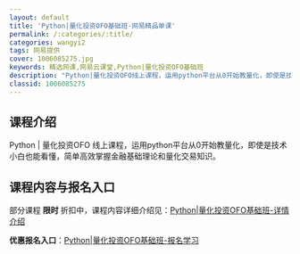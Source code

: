 ```yaml
---
layout: default
title: 'Python|量化投资OFO基础班-网易精品单课'
permalink: /:categories/:title/
categories: wangyi2
tags: 网易提供
cover: 1006085275.jpg
keywords: 精选网课,网易云课堂,Python|量化投资OFO基础班
description: "Python|量化投资OFO线上课程，运用python平台从0开始教量化，即使是技术小白也能看懂，简单高效掌握金融基础理论和量化交易知识。Python|量化投资OFO基础班"
classid: 1006085275
---
```


## 课程介绍

Python | 量化投资OFO 线上课程，运用python平台从0开始教量化，即使是技术小白也能看懂，简单高效掌握金融基础理论和量化交易知识。

## 课程内容与报名入口

部分课程 **限时** 折扣中，课程内容详细介绍见：[Python|量化投资OFO基础班-详情介绍](https://study.163.com/course/introduction/1006085275.htm?share=1&shareId=1025206652&utm_campaign=share&utm_medium=iphoneShare&utm_source=&utm_u=1025206652)

**优惠报名入口**：[Python|量化投资OFO基础班-报名学习](https://study.163.com/course/introduction/1006085275.htm?share=1&shareId=1025206652&utm_campaign=share&utm_medium=iphoneShare&utm_source=&utm_u=1025206652)

